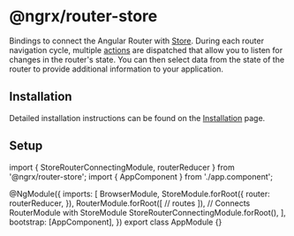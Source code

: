 # @ngrx/router-store

Bindings to connect the Angular Router with [Store](guide/store). During each router navigation cycle, multiple [actions](guide/router-store/actions) are dispatched that allow you to listen for changes in the router's state. You can then select data from the state of the router to provide additional information to your application.

## Installation

Detailed installation instructions can be found on the [Installation](guide/router-store/install) page.

## Setup

<code-example header="app.module.ts">
import { StoreRouterConnectingModule, routerReducer } from '@ngrx/router-store';
import { AppComponent } from './app.component';

@NgModule({
imports: [
BrowserModule,
StoreModule.forRoot({
router: routerReducer,
}),
RouterModule.forRoot([
// routes
]),
// Connects RouterModule with StoreModule
StoreRouterConnectingModule.forRoot(),
],
bootstrap: [AppComponent],
})
export class AppModule {}
</code-example>

